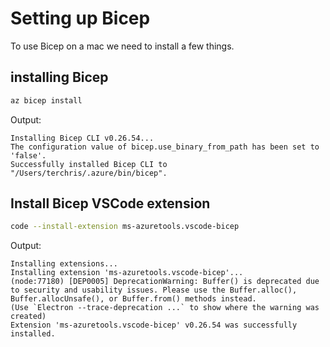 # Setting up Bicep

To use Bicep on a mac we need to install a few things.

## installing Bicep

```bash
az bicep install
```

Output:

```text
Installing Bicep CLI v0.26.54...
The configuration value of bicep.use_binary_from_path has been set to 'false'.
Successfully installed Bicep CLI to "/Users/terchris/.azure/bin/bicep".
```

## Install Bicep VSCode extension

```bash
code --install-extension ms-azuretools.vscode-bicep
```

Output:

```text
Installing extensions...
Installing extension 'ms-azuretools.vscode-bicep'...
(node:77180) [DEP0005] DeprecationWarning: Buffer() is deprecated due to security and usability issues. Please use the Buffer.alloc(), Buffer.allocUnsafe(), or Buffer.from() methods instead.
(Use `Electron --trace-deprecation ...` to show where the warning was created)
Extension 'ms-azuretools.vscode-bicep' v0.26.54 was successfully installed.
```

